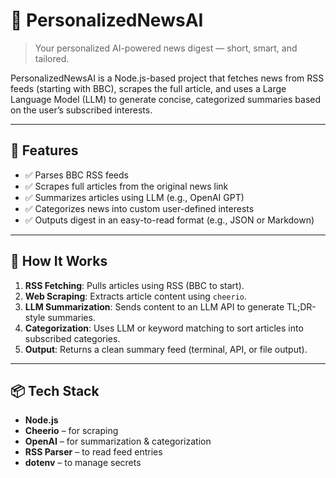 # 📰 PersonalizedNewsAI

> Your personalized AI-powered news digest — short, smart, and tailored.

PersonalizedNewsAI is a Node.js-based project that fetches news from RSS feeds (starting with BBC), scrapes the full article, and uses a Large Language Model (LLM) to generate concise, categorized summaries based on the user’s subscribed interests.

---

## 🚀 Features

- ✅ Parses BBC RSS feeds
- ✅ Scrapes full articles from the original news link
- ✅ Summarizes articles using LLM (e.g., OpenAI GPT)
- ✅ Categorizes news into custom user-defined interests
- ✅ Outputs digest in an easy-to-read format (e.g., JSON or Markdown)

---

## 🧠 How It Works

1. **RSS Fetching**: Pulls articles using RSS (BBC to start).
2. **Web Scraping**: Extracts article content using `cheerio`.
3. **LLM Summarization**: Sends content to an LLM API to generate TL;DR-style summaries.
4. **Categorization**: Uses LLM or keyword matching to sort articles into subscribed categories.
5. **Output**: Returns a clean summary feed (terminal, API, or file output).

---

## 📦 Tech Stack

- **Node.js**
- **Cheerio** – for scraping
- **OpenAI** – for summarization & categorization
- **RSS Parser** – to read feed entries
- **dotenv** – to manage secrets



